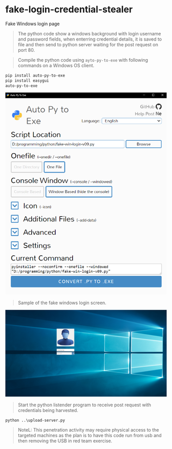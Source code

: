 # fake-login-credential-stealer
Fake Windows login page

>The python code show a windows background with login username and password fields, when enterring credential details, it is saved to file and then send to python server waiting for the post request on port 80.  

>Compile the python code using ```ayto-py-to-exe``` with following commands on a Windows OS client.  

```dos
pip install auto-py-to-exe
pip install easygui
auto-py-to-exe
```  

![auto-py-to-exe.png](auto-py-to-exe.png)  

>Sample of the fake windows login screen.  

![Sample of the fake login window](fake-preview.PNG)  

>Start the python listender program to receive post request with credentials being harvested.

```
python ..\upload-server.py
```

>NoteL: This penetration activity may require physical access to the targeted machines as the plan is to have this code run from usb and then removing the USB in red team exercise.  
